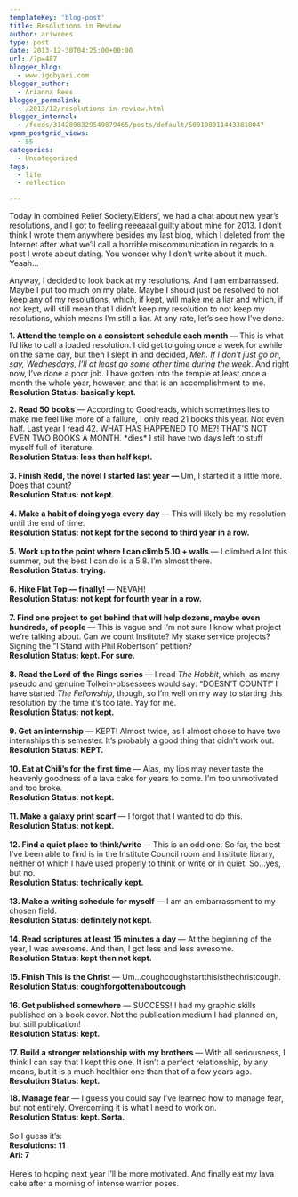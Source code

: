 ```yaml
---
templateKey: 'blog-post'
title: Resolutions in Review
author: ariwrees
type: post
date: 2013-12-30T04:25:00+00:00
url: /?p=487
blogger_blog:
  - www.igobyari.com
blogger_author:
  - Arianna Rees
blogger_permalink:
  - /2013/12/resolutions-in-review.html
blogger_internal:
  - /feeds/3142898329549879465/posts/default/5091080114433818047
wpmm_postgrid_views:
  - 55
categories:
  - Uncategorized
tags:
  - life
  - reflection

---
```

<div dir="ltr" style="text-align: left;">
  Today in combined Relief Society/Elders&#8217;, we had a chat about new year&#8217;s resolutions, and I got to feeling reeeaaal guilty about mine for 2013. I don&#8217;t think I wrote them anywhere besides my last blog, which I deleted from the Internet after what we&#8217;ll call a horrible miscommunication in regards to a post I wrote about dating. You wonder why I don&#8217;t write about it much. Yeaah&#8230;</p> 
  
  <p>
    Anyway, I decided to look back at my resolutions. And I am embarrassed. Maybe I put too much on my plate. Maybe I should just be resolved to not keep any of my resolutions, which, if kept, will make me a liar and which, if not kept, will still mean that I didn&#8217;t keep my resolution to not keep my resolutions, which means I&#8217;m still a liar. At any rate, let&#8217;s see how I&#8217;ve done.
  </p>
  
  <div>
    <b>1. Attend the temple on a consistent schedule each month &#8212;&nbsp;</b>This is what I&#8217;d like to call a loaded resolution. I did get to going once a week for awhile on the same day, but then I slept in and decided, <i>Meh. If I don&#8217;t just go on, say, Wednesdays, I&#8217;ll at least go some other time during the week</i>. And right now, I&#8217;ve done a poor job. I have gotten into the temple at least once a month the whole year, however, and that is an accomplishment to me.<br /><b>Resolution Status: basically kept.&nbsp;</b></p>
  </div>
  
  <div>
    <b>2. Read 50 books</b> &#8212; According to Goodreads, which sometimes lies to make me feel like more of a failure, I only read 21 books this year. Not even half. Last year I read 42. WHAT HAS HAPPENED TO ME?! THAT&#8217;S NOT EVEN TWO BOOKS A MONTH. *dies* I still have two days left to stuff myself full of literature.<br /><b>Resolution Status: less than half kept.&nbsp;</b><br /><b><br /></b>
  </div>
  
  <div>
    <b>3. Finish Redd, the novel I started last year &#8212; </b>Um, I started it a little more. Does that count?<br /><b>Resolution Status: not kept.&nbsp;</b><br /><b><br /></b>
  </div>
  
  <div>
    <b>4. Make a habit of doing yoga every day </b>&#8212; This will likely be my resolution until the end of time.<br /><b>Resolution Status: not kept for the second to third year in a row.&nbsp;</b><br /><b><br /></b>
  </div>
  
  <div>
    <b>5. Work up to the point where I can climb 5.10 + walls </b>&#8212; I climbed a lot this summer, but the best I can do is a 5.8. I&#8217;m almost there.<br /><b>Resolution Status: trying.&nbsp;</b><br /><b><br /></b>
  </div>
  
  <div>
    <b>6. Hike Flat Top &#8212; finally! </b>&#8212; NEVAH!<br /><b>Resolution Status: not kept for fourth year in a row.&nbsp;</b><br /><b><br /></b>
  </div>
  
  <div>
    <b>7. Find one project to get behind that will help dozens, maybe even hundreds, of people </b>&#8212; This is vague and I&#8217;m not sure I know what project we&#8217;re talking about. Can we count Institute? My stake service projects? Signing the &#8220;I Stand with Phil Robertson&#8221; petition?<br /><b>Resolution Status: kept. For sure.&nbsp;</b><br /><b><br /></b>
  </div>
  
  <div>
    <b>8. Read the Lord of the Rings series </b>&#8212; I read <i>The Hobbit</i>, which, as many pseudo and genuine Tolkein-obsessees would say: &#8220;DOESN&#8217;T COUNT!&#8221; I have started <i>The Fellowship</i>, though, so I&#8217;m well on my way to starting this resolution by the time it&#8217;s too late. Yay for me.<br /><b>Resolution Status: not kept.&nbsp;</b><br /><b><br /></b>
  </div>
  
  <div>
    <b>9. Get an internship</b>&nbsp;&#8212; KEPT! Almost twice, as I almost chose to have two internships this semester. It&#8217;s probably a good thing that didn&#8217;t work out.<br /><b>Resolution Status: KEPT.</b><br /><b><br /></b>
  </div>
  
  <div>
    <b>10. Eat at Chili&#8217;s for the first time </b>&#8212; Alas, my lips may never taste the heavenly goodness of a lava cake for years to come. I&#8217;m too unmotivated and too broke.<br /><b>Resolution Status: not kept.&nbsp;</b><br /><b><br /></b>
  </div>
  
  <div>
    <b>11. Make a galaxy print scarf </b>&#8212; I forgot that I wanted to do this.<br /><b>Resolution Status: not kept.&nbsp;</b><br /><b><br /></b>
  </div>
  
  <div>
    <b>12. Find a quiet place to think/write </b>&#8212; This is an odd one. So far, the best I&#8217;ve been able to find is in the Institute Council room and Institute library, neither of which I have used properly to think or write or in quiet. So&#8230;yes, but no.<br /><b>Resolution Status: technically kept.&nbsp;</b><br /><b><br /></b>
  </div>
  
  <div>
    <b>13. Make a writing schedule for myself </b>&#8212; I am an embarrassment to my chosen field.<br /><b>Resolution Status: definitely not kept.&nbsp;</b><br /><b><br /></b>
  </div>
  
  <div>
    <b>14. Read scriptures at least 15 minutes a day </b>&#8212; At the beginning of the year, I was awesome. And then, I got less and less awesome.<br /><b>Resolution Status: kept then not kept.&nbsp;</b><br /><b><br /></b>
  </div>
  
  <div>
    <b>15. Finish This is the Christ </b>&#8212; Um&#8230;coughcoughstartthisisthechristcough.<br /><b>Resolution Status: coughforgottenaboutcough</b><br /><b><br /></b>
  </div>
  
  <div>
    <b>16. Get published somewhere</b>&nbsp;&#8212; SUCCESS! I had my graphic skills published on a book cover. Not the publication medium I had planned on, but still publication!<br /><b>Resolution Status: kept.&nbsp;</b><br /><b><br /></b>
  </div>
  
  <div>
    <b>17. Build a stronger relationship with my brothers </b>&#8212; With all seriousness, I think I can say that I kept this one. It isn&#8217;t a perfect relationship, by any means, but it is a much healthier one than that of a few years ago.<br /><b>Resolution Status: kept.&nbsp;</b></p>
  </div>
  
  <div>
    <b>18. Manage fear </b>&#8212; I guess you could say I&#8217;ve learned how to manage fear, but not entirely. Overcoming it is what I need to work on.<br /><b>Resolution Status: kept. Sorta.&nbsp;</b><br /><b><br /></b>So I guess it&#8217;s:<br /><b>Resolutions: 11</b><br /><b>Ari: 7&nbsp;</b><br /><b><br /></b>Here&#8217;s to hoping next year I&#8217;ll be more motivated. And finally eat my lava cake after a morning of intense warrior poses.&nbsp;
  </div>
</div>